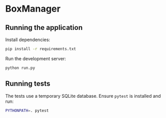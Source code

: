 # BoxManager

## Running the application

Install dependencies:
```bash
pip install -r requirements.txt
```

Run the development server:
```bash
python run.py
```

## Running tests

The tests use a temporary SQLite database. Ensure `pytest` is installed and run:
```bash
PYTHONPATH=. pytest
```
